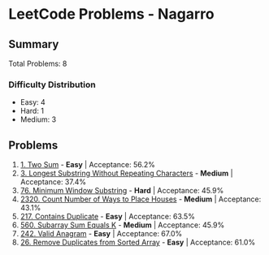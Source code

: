 # LeetCode Problems - Nagarro

## Summary
Total Problems: 8

### Difficulty Distribution

- Easy: 4
- Hard: 1
- Medium: 3

## Problems

1. [1. Two Sum](https://leetcode.com/problems/two-sum/) - **Easy** | Acceptance: 56.2%
2. [3. Longest Substring Without Repeating Characters](https://leetcode.com/problems/longest-substring-without-repeating-characters/) - **Medium** | Acceptance: 37.4%
3. [76. Minimum Window Substring](https://leetcode.com/problems/minimum-window-substring/) - **Hard** | Acceptance: 45.9%
4. [2320. Count Number of Ways to Place Houses](https://leetcode.com/problems/count-number-of-ways-to-place-houses/) - **Medium** | Acceptance: 43.1%
5. [217. Contains Duplicate](https://leetcode.com/problems/contains-duplicate/) - **Easy** | Acceptance: 63.5%
6. [560. Subarray Sum Equals K](https://leetcode.com/problems/subarray-sum-equals-k/) - **Medium** | Acceptance: 45.9%
7. [242. Valid Anagram](https://leetcode.com/problems/valid-anagram/) - **Easy** | Acceptance: 67.0%
8. [26. Remove Duplicates from Sorted Array](https://leetcode.com/problems/remove-duplicates-from-sorted-array/) - **Easy** | Acceptance: 61.0%